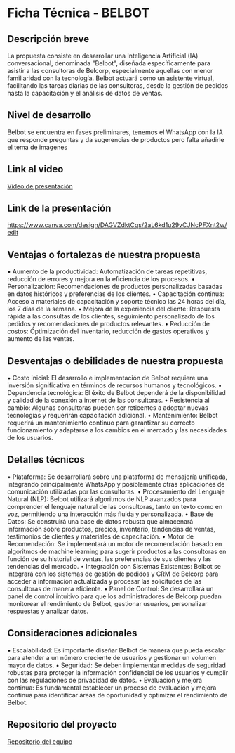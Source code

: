 # Ficha Técnica - BELBOT

## Descripción breve
La propuesta consiste en desarrollar una Inteligencia Artificial (IA) conversacional, denominada "Belbot", diseñada específicamente para asistir a las consultoras de Belcorp, especialmente aquellas con menor familiaridad con la tecnología. Belbot actuará como un asistente virtual, facilitando las tareas diarias de las consultoras, desde la gestión de pedidos hasta la capacitación y el análisis de datos de ventas.

## Nivel de desarrollo
Belbot se encuentra en fases preliminares, tenemos el WhatsApp con la IA que responde preguntas y da sugerencias de productos pero falta añadirle el tema de imagenes

## Link al video
[Video de presentación](URL)

## Link de la presentación
https://www.canva.com/design/DAGVZdktCqs/2aL6kd1u29vCJNcPFXnt2w/edit

## Ventajas o fortalezas de nuestra propuesta
•	Aumento de la productividad: Automatización de tareas repetitivas, reducción de errores y mejora en la eficiencia de los procesos.
•	Personalización: Recomendaciones de productos personalizadas basadas en datos históricos y preferencias de los clientes.
•	Capacitación continua: Acceso a materiales de capacitación y soporte técnico las 24 horas del día, los 7 días de la semana.
•	Mejora de la experiencia del cliente: Respuesta rápida a las consultas de los clientes, seguimiento personalizado de los pedidos y recomendaciones de productos relevantes.
•	Reducción de costos: Optimización del inventario, reducción de gastos operativos y aumento de las ventas.

## Desventajas o debilidades de nuestra propuesta
•	Costo inicial: El desarrollo e implementación de Belbot requiere una inversión significativa en términos de recursos humanos y tecnológicos.
•	Dependencia tecnológica: El éxito de Belbot dependerá de la disponibilidad y calidad de la conexión a internet de las consultoras.
•	Resistencia al cambio: Algunas consultoras pueden ser reticentes a adoptar nuevas tecnologías y requerirán capacitación adicional.
•	Mantenimiento: Belbot requerirá un mantenimiento continuo para garantizar su correcto funcionamiento y adaptarse a los cambios en el mercado y las necesidades de los usuarios.

## Detalles técnicos
•	Plataforma: Se desarrollará sobre una plataforma de mensajería unificada, integrando principalmente WhatsApp y posiblemente otras aplicaciones de comunicación utilizadas por las consultoras.
•	Procesamiento del Lenguaje Natural (NLP): Belbot utilizará algoritmos de NLP avanzados para comprender el lenguaje natural de las consultoras, tanto en texto como en voz, permitiendo una interacción más fluida y personalizada.
•	Base de Datos: Se construirá una base de datos robusta que almacenará información sobre productos, precios, inventario, tendencias de ventas, testimonios de clientes y materiales de capacitación.
•	Motor de Recomendación: Se implementará un motor de recomendación basado en algoritmos de machine learning para sugerir productos a las consultoras en función de su historial de ventas, las preferencias de sus clientes y las tendencias del mercado.
•	Integración con Sistemas Existentes: Belbot se integrará con los sistemas de gestión de pedidos y CRM de Belcorp para acceder a información actualizada y procesar las solicitudes de las consultoras de manera eficiente.
•	Panel de Control: Se desarrollará un panel de control intuitivo para que los administradores de Belcorp puedan monitorear el rendimiento de Belbot, gestionar usuarios, personalizar respuestas y analizar datos.

## Consideraciones adicionales
•	Escalabilidad: Es importante diseñar Belbot de manera que pueda escalar para atender a un número creciente de usuarios y gestionar un volumen mayor de datos.
•	Seguridad: Se deben implementar medidas de seguridad robustas para proteger la información confidencial de los usuarios y cumplir con las regulaciones de privacidad de datos.
•	Evaluación y mejora continua: Es fundamental establecer un proceso de evaluación y mejora continua para identificar áreas de oportunidad y optimizar el rendimiento de Belbot.


## Repositorio del proyecto
[Repositorio del equipo](URL)
